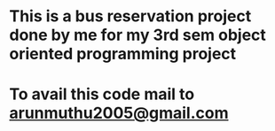 # This is a bus reservation project done by me for my 3rd sem object oriented programming project 
# To avail this code mail to arunmuthu2005@gmail.com
